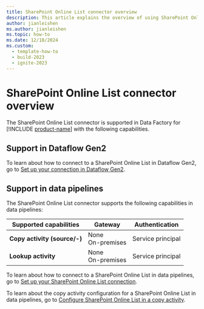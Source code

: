 ```yaml
---
title: SharePoint Online List connector overview
description: This article explains the overview of using SharePoint Online List.
author: jianleishen
ms.author: jianleishen
ms.topic: how-to
ms.date: 12/18/2024
ms.custom:
  - template-how-to
  - build-2023
  - ignite-2023
---
```


# SharePoint Online List connector overview

The SharePoint Online List connector is supported in Data Factory for [!INCLUDE [product-name](../includes/product-name.md)] with the following capabilities.

## Support in Dataflow Gen2

To learn about how to connect to a SharePoint Online List in Dataflow Gen2, go to [Set up your connection in Dataflow Gen2](connector-sharepoint-online-list.md#set-up-your-connection-in-dataflow-gen2).

## Support in data pipelines

The SharePoint Online List connector supports the following capabilities in data pipelines:

| Supported capabilities | Gateway | Authentication |
| --- | --- | ---|
| **Copy activity (source/-)** | None <br> On-premises | Service principal |
| **Lookup activity** | None <br> On-premises | Service principal |

To learn about how to connect to a SharePoint Online List in data pipelines, go to [Set up your SharePoint Online List connection](connector-sharepoint-online-list.md#set-up-your-connection-in-a-data-pipeline).

To learn about the copy activity configuration for a SharePoint Online List in data pipelines, go to [Configure SharePoint Online List in a copy activity](connector-sharepoint-online-list-copy-activity.md).
